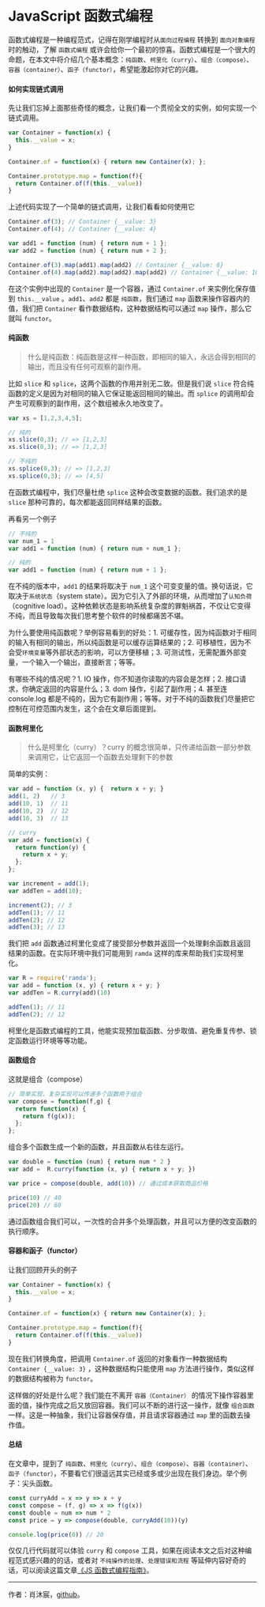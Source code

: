 # JavaScript 函数式编程

函数式编程是一种编程范式，记得在刚学编程时从`面向过程编程` 转换到 `面向对象编程` 时的触动，了解 `函数式编程` 或许会给你一个最初的惊喜。函数式编程是一个很大的命题，在本文中将介绍几个基本概念：`纯函数`、`柯里化（curry）`、`组合（compose）`、`容器（container）`、`函子（functor）`，希望能激起你对它的兴趣。

#### 如何实现链式调用

先让我们忘掉上面那些奇怪的概念，让我们看一个贯彻全文的实例，如何实现一个链式调用。

``` javaScript
var Container = function(x) {
  this.__value = x;
}

Container.of = function(x) { return new Container(x); };

Container.prototype.map = function(f){
  return Container.of(f(this.__value))
}
```

上述代码实现了一个简单的链式调用，让我们看看如何使用它

``` javaScript
Container.of(3); // Container {__value: 3}
Container.of(4); // Container {__value: 4}

var add1 = function (num) { return num + 1 };
var add2 = function (num) { return num + 2 };

Container.of(3).map(add1).map(add2) // Container {__value: 6}
Container.of(4).map(add2).map(add2).map(add2) // Container {__value: 10}
```

在这个实例中出现的 `Container` 是一个容器，通过 `Container.of` 来实例化保存值到 `this.__value` 。`add1`、`add2` 都是 `纯函数`，我们通过 `map` 函数来操作容器内的值，我们把 `Container` 看作数据结构，这种数据结构可以通过 `map` 操作，那么它就叫 `functor`。


#### 纯函数

> 什么是纯函数：纯函数是这样一种函数，即相同的输入，永远会得到相同的输出，而且没有任何可观察的副作用。

比如 `slice` 和 `splice`，这两个函数的作用并别无二致。但是我们说 `slice` 符合纯函数的定义是因为对相同的输入它保证能返回相同的输出。而 `splice` 的调用却会产生可观察到的副作用，这个数组被永久地改变了。

``` javaScript 
var xs = [1,2,3,4,5];

// 纯的
xs.slice(0,3); // => [1,2,3]
xs.slice(0,3); // => [1,2,3]

// 不纯的
xs.splice(0,3); // => [1,2,3]
xs.splice(0,3); // => [4,5]
```

在函数式编程中，我们尽量杜绝 `splice` 这种会改变数据的函数。我们追求的是 `slice` 那种可靠的，每次都能返回同样结果的函数。

再看另一个例子

``` javaScript 
// 不纯的
var num_1 = 1
var add1 = function (num) { return num + num_1 };

// 纯的
var add1 = function (num) { return num + 1 };
```

在不纯的版本中，`add1` 的结果将取决于 `num_1` 这个可变变量的值。换句话说，它取决于`系统状态`（system state）。因为它引入了外部的环境，从而增加了`认知负荷`（cognitive load）。这种依赖状态是影响系统复杂度的罪魁祸首，不仅让它变得不纯，而且导致每次我们思考整个软件的时候都痛苦不堪。

为什么要使用纯函数呢？举例容易看到的好处：1. 可缓存性，因为纯函数对于相同的输入有相同的输出，所以纯函数是可以缓存运算结果的；2. 可移植性，因为不会受`环境变量`等外部状态的影响，可以方便移植；3. 可测试性，无需配置外部变量，一个输入一个输出，直接断言；等等。

有哪些不纯的情况呢？1. IO 操作，你不知道你读取的内容会是怎样；2. 接口请求，你确定返回的内容是什么；3. dom 操作，引起了副作用；4. 甚至连 console.log 都是不纯的，因为它有副作用；等等。对于不纯的函数我们尽量把它控制在可控范围内发生，这个会在文章后面提到。

#### 函数柯里化

> 什么是柯里化（curry）？curry 的概念很简单，只传递给函数一部分参数来调用它，让它返回一个函数去处理剩下的参数

简单的实例：
``` javascript
var add = function (x, y) {  return x + y; }
add(1, 2)   // 3
add(10, 1)  // 11
add(10, 2)  // 12
add(10, 3)  // 13

// curry
var add = function(x) {
  return function(y) {
    return x + y;
  };
};

var increment = add(1);
var addTen = add(10);

increment(2); // 3
addTen(1); // 11
addTen(2); // 12
addTen(3); // 13
```

我们把 `add` 函数通过柯里化变成了接受部分参数并返回一个处理剩余函数且返回结果的函数。在实际环境中我们可能用到 `ramda` 这样的库来帮助我们实现柯里化。

``` javascript
var R = require('ramda');
var add = function (x, y) { return x + y; }
var addTen = R.curry(add)(10)

addTen(1); // 11
addTen(2); // 12
```

柯里化是函数式编程的工具，他能实现预加载函数、分步取值、避免重复传参、锁定函数运行环境等等功能。

#### 函数组合

这就是组合（compose）

``` javascript
// 简单实现，复杂实现可以传递多个函数用于组合
var compose = function(f,g) {
  return function(x) {
    return f(g(x));
  };
};
```

组合多个函数生成一个新的函数，并且函数从右往左运行。

``` javascript
var double = function (num) { return num * 2 }
var add =  R.curry(function (x, y) { return x + y; })

var price = compose(double, add(10)) // 通过成本获取商品价格

price(10) // 40
price(20) // 60
```

通过函数组合我们可以，一次性的合并多个处理函数，并且可以方便的改变函数的执行顺序。

#### 容器和函子（functor）

让我们回顾开头的例子

``` javascript
var Container = function(x) {
  this.__value = x;
}

Container.of = function(x) { return new Container(x); };

Container.prototype.map = function(f){
  return Container.of(f(this.__value))
}
```

现在我们转换角度，把调用 `Container.of` 返回的对象看作一种数据结构 `Container {__value: 3}` ，这种数据结构只能使用 `map` 方法进行操作，类似这样的数据结构被称为 `functor`。

这样做的好处是什么呢？我们能在不离开 `容器（Container）` 的情况下操作容器里面的值，操作完成之后又放回容器。我们可以不断的进行这一操作，就像 `组合函数` 一样。这是一种抽象，我们让容器保存值，并且请求容器通过 `map` 里的函数去操作值。


#### 总结

在文章中，提到了 `纯函数`、`柯里化（curry）`、`组合（compose）`、`容器（container）`、`函子（functor）`，不要看它们很遥远其实已经或多或少出现在我们身边。举个例子：尖头函数。

```javascript
const curryAdd = x => y => x + y
const compose = (f, g) => x => f(g(x))
const double = num => num * 2
const price = y => compose(double, curryAdd(10))(y)

console.log(price(0)) // 20
```

仅仅几行代码就可以体验 `curry` 和 `compose` 工具，如果在阅读本文之后对这种编程范式感兴趣的的话，或者对 `不纯操作的处理`、`处理错误和流程` 等延伸内容好奇的话，可以阅读这篇文章[《JS 函数式编程指南》](https://www.gitbook.com/book/llh911001/mostly-adequate-guide-chinese/details)。

------

作者：肖沐宸，[github](https://github.com/cheogo/learn-javascript)。
